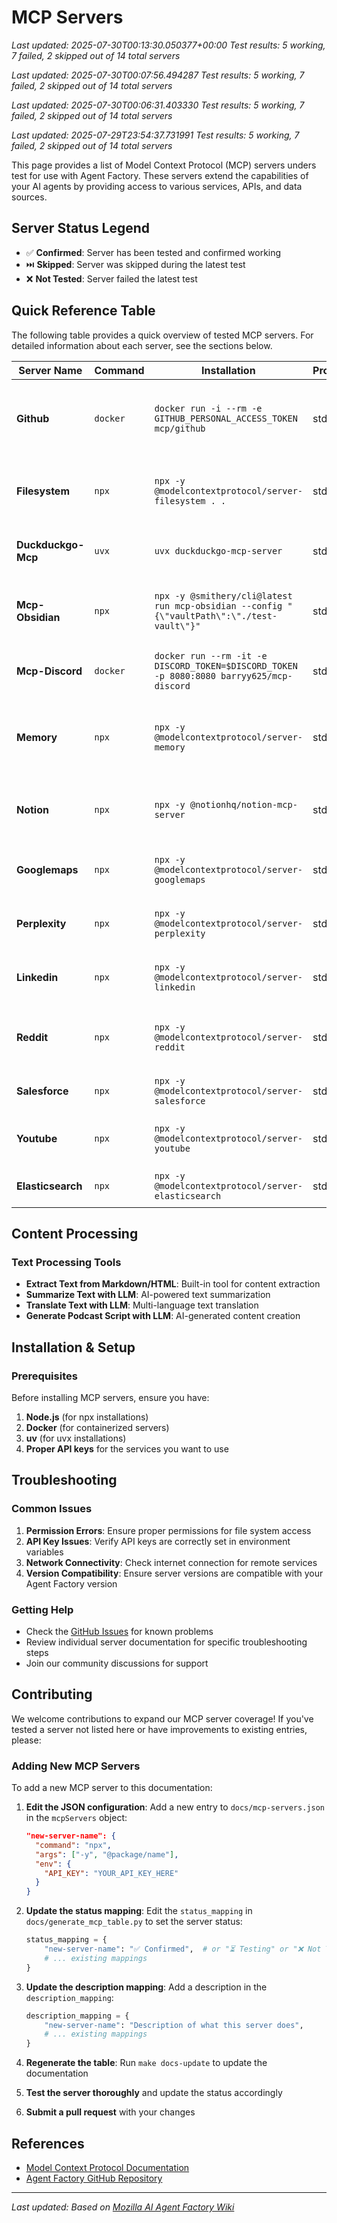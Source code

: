 # MCP Servers

*Last updated: 2025-07-30T00:13:30.050377+00:00*
*Test results: 5 working, 7 failed, 2 skipped out of 14 total servers*

*Last updated: 2025-07-30T00:07:56.494287*
*Test results: 5 working, 7 failed, 2 skipped out of 14 total servers*

*Last updated: 2025-07-30T00:06:31.403330*
*Test results: 5 working, 7 failed, 2 skipped out of 14 total servers*

*Last updated: 2025-07-29T23:54:37.731991*
*Test results: 5 working, 7 failed, 2 skipped out of 14 total servers*

This page provides a list of Model Context Protocol (MCP) servers unders test for use with Agent Factory. These servers extend the capabilities of your AI agents by providing access to various services, APIs, and data sources.

## Server Status Legend

- ✅ **Confirmed**: Server has been tested and confirmed working
- ⏭️ **Skipped**: Server was skipped during the latest test
- ❌ **Not Tested**: Server failed the latest test

## Quick Reference Table

The following table provides a quick overview of tested MCP servers. For detailed information about each server, see the sections below.

<!-- MCP_SERVERS_TABLE_START -->
| Server Name | Command | Installation | Protocol | Tested | Status | Description |
| --- | --- | --- | --- | --- | --- | --- |
| **Github** | `docker` | `docker run -i --rm -e GITHUB_PERSONAL_ACCESS_TOKEN mcp/github` | stdio | ⏭️ | ⏭️ Skipped | GitHub integration for repository management, issues, and code search |
| **Filesystem** | `npx` | `npx -y @modelcontextprotocol/server-filesystem . .` | stdio | ✅ | ✅ Confirmed | Local file system operations and management |
| **Duckduckgo-Mcp** | `uvx` | `uvx duckduckgo-mcp-server` | stdio | ✅ | ✅ Confirmed | Web search capabilities using DuckDuckGo |
| **Mcp-Obsidian** | `npx` | `npx -y @smithery/cli@latest run mcp-obsidian --config "{\"vaultPath\":\"./test-vault\"}"` | stdio | ✅ | ✅ Confirmed | Obsidian vault integration for note management |
| **Mcp-Discord** | `docker` | `docker run --rm -it -e DISCORD_TOKEN=$DISCORD_TOKEN -p 8080:8080 barryy625/mcp-discord` | stdio | ⏭️ | ⏭️ Skipped | Discord messaging and server management |
| **Memory** | `npx` | `npx -y @modelcontextprotocol/server-memory` | stdio | ✅ | ✅ Confirmed | Memory management and persistence for MCP servers |
| **Notion** | `npx` | `npx -y @notionhq/notion-mcp-server` | stdio | ✅ | ✅ Confirmed | Notion workspace integration for page management |
| **Googlemaps** | `npx` | `npx -y @modelcontextprotocol/server-googlemaps` | stdio | ❌ | ❌ Failed | Google Maps integration for location services |
| **Perplexity** | `npx` | `npx -y @modelcontextprotocol/server-perplexity` | stdio | ❌ | ❌ Failed | AI-powered search and information retrieval |
| **Linkedin** | `npx` | `npx -y @modelcontextprotocol/server-linkedin` | stdio | ❌ | ❌ Failed | LinkedIn professional networking integration |
| **Reddit** | `npx` | `npx -y @modelcontextprotocol/server-reddit` | stdio | ❌ | ❌ Failed | Reddit community engagement and content discovery |
| **Salesforce** | `npx` | `npx -y @modelcontextprotocol/server-salesforce` | stdio | ❌ | ❌ Failed | Salesforce CRM integration |
| **Youtube** | `npx` | `npx -y @modelcontextprotocol/server-youtube` | stdio | ❌ | ❌ Failed | YouTube video content management |
| **Elasticsearch** | `npx` | `npx -y @modelcontextprotocol/server-elasticsearch` | stdio | ❌ | ❌ Failed | Elasticsearch search and analytics |
<!-- MCP_SERVERS_TABLE_END -->

## Content Processing

### Text Processing Tools
- **Extract Text from Markdown/HTML**: Built-in tool for content extraction
- **Summarize Text with LLM**: AI-powered text summarization
- **Translate Text with LLM**: Multi-language text translation
- **Generate Podcast Script with LLM**: AI-generated content creation

## Installation & Setup

### Prerequisites

Before installing MCP servers, ensure you have:

1. **Node.js** (for npx installations)
2. **Docker** (for containerized servers)
3. **uv** (for uvx installations)
4. **Proper API keys** for the services you want to use


## Troubleshooting

### Common Issues

1. **Permission Errors**: Ensure proper permissions for file system access
2. **API Key Issues**: Verify API keys are correctly set in environment variables
3. **Network Connectivity**: Check internet connection for remote services
4. **Version Compatibility**: Ensure server versions are compatible with your Agent Factory version

### Getting Help

- Check the [GitHub Issues](https://github.com/mozilla-ai/agent-factory/issues) for known problems
- Review individual server documentation for specific troubleshooting steps
- Join our community discussions for support

## Contributing

We welcome contributions to expand our MCP server coverage! If you've tested a server not listed here or have improvements to existing entries, please:

### Adding New MCP Servers

To add a new MCP server to this documentation:

1. **Edit the JSON configuration**: Add a new entry to `docs/mcp-servers.json` in the `mcpServers` object:
   ```json
   "new-server-name": {
     "command": "npx",
     "args": ["-y", "@package/name"],
     "env": {
       "API_KEY": "YOUR_API_KEY_HERE"
     }
   }
   ```

2. **Update the status mapping**: Edit the `status_mapping` in `docs/generate_mcp_table.py` to set the server status:
   ```python
   status_mapping = {
       "new-server-name": "✅ Confirmed",  # or "⏳ Testing" or "❌ Not Tested"
       # ... existing mappings
   }
   ```

3. **Update the description mapping**: Add a description in the `description_mapping`:
   ```python
   description_mapping = {
       "new-server-name": "Description of what this server does",
       # ... existing mappings
   }
   ```

4. **Regenerate the table**: Run `make docs-update` to update the documentation

5. **Test the server thoroughly** and update the status accordingly

6. **Submit a pull request** with your changes

## References

- [Model Context Protocol Documentation](https://modelcontextprotocol.io/)
- [Agent Factory GitHub Repository](https://github.com/mozilla-ai/agent-factory)

---

*Last updated: Based on [Mozilla AI Agent Factory Wiki](https://github.com/mozilla-ai/agent-factory/wiki/MCP-servers-under-test)*
